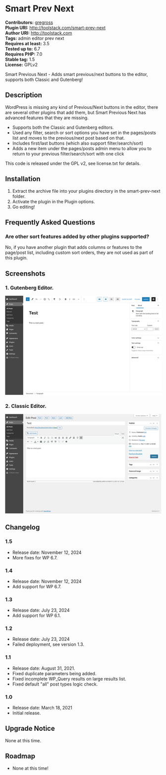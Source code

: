 # Smart Prev Next #
**Contributors:** [gregross](https://profiles.wordpress.org/gregross/)  
**Plugin URI:** http://toolstack.com/smart-prev-next  
**Author URI:** http://toolstack.com  
**Tags:** admin editor prev next  
**Requires at least:** 3.5  
**Tested up to:** 6.7  
**Requires PHP:** 7.0  
**Stable tag:** 1.5  
**License:** GPLv2  

Smart Previous Next - Adds smart previous/next buttons to the editor, supports both Classic and Gutenberg!

## Description ##

WordPress is missing any kind of Previous/Next buttons in the editor, there are several other plugins that add them, but Smart Previous Next has advanced features that they are missing.

- Supports both the Classic and Gutenberg editors.
- Used any filter, search or sort options you have set in the pages/posts list and moves to the previous/next post based on that.
- Includes first/last buttons (which also support filter/search/sort)
- Adds a new item under the pages/posts admin menu to allow you to return to your previous filter/search/sort with one click

This code is released under the GPL v2, see license.txt for details.

## Installation ##

1. Extract the archive file into your plugins directory in the smart-prev-next folder.
2. Activate the plugin in the Plugin options.
3. Go editing!

## Frequently Asked Questions ##

### Are other sort features added by other plugins supported? ###

No, if you have another plugin that adds columns or features to the page/post list, including custom sort orders, they are not used as part of this plugin.

## Screenshots ##

### 1. Gutenberg Editor. ###
![Gutenberg Editor.](assets/screenshot-1.png)

### 2. Classic Editor. ###
![Classic Editor.](assets/screenshot-2.png)



## Changelog ##
### 1.5 ###
* Release date: November 12, 2024
* More fixes for WP 6.7.

### 1.4 ###
* Release date: November 12, 2024
* Add support for WP 6.7.

### 1.3 ###
* Release date: July 23, 2024
* Add support for WP 6.1.

### 1.2 ###
* Release date: July 23, 2024
* Failed deployment, see version 1.3.

### 1.1 ###
* Release date: August 31, 2021.
* Fixed duplicate parameters being added.
* Fixed incomplete WP_Query results on large results list.
* Fixed default "all" post types logic check.

### 1.0 ###
* Release date: March 18, 2021
* Initial release.

## Upgrade Notice ##
None at this time.

## Roadmap ##

* None at this time!
